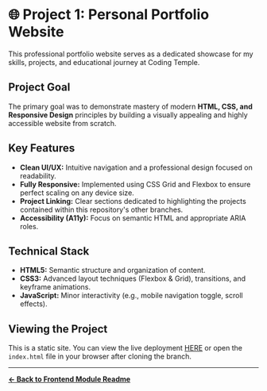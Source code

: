 # 🌐 Project 1: Personal Portfolio Website

This professional portfolio website serves as a dedicated showcase for my skills, projects, and educational journey at Coding Temple.

## Project Goal

The primary goal was to demonstrate mastery of modern **HTML, CSS, and Responsive Design** principles by building a visually appealing and highly accessible website from scratch.

## Key Features

* **Clean UI/UX:** Intuitive navigation and a professional design focused on readability.
* **Fully Responsive:** Implemented using CSS Grid and Flexbox to ensure perfect scaling on any device size.
* **Project Linking:** Clear sections dedicated to highlighting the projects contained within this repository's other branches.
* **Accessibility (A11y):** Focus on semantic HTML and appropriate ARIA roles.

## Technical Stack

* **HTML5:** Semantic structure and organization of content.
* **CSS3:** Advanced layout techniques (Flexbox & Grid), transitions, and keyframe animations.
* **JavaScript:** Minor interactivity (e.g., mobile navigation toggle, scroll effects).

## Viewing the Project

This is a static site. You can view the live deployment [HERE](YOUR_LIVE_DEMO_LINK) or open the `index.html` file in your browser after cloning the branch.

---
**[← Back to Frontend Module Readme](https://github.com/EarlMcCard/ctse-projects/tree/main)**